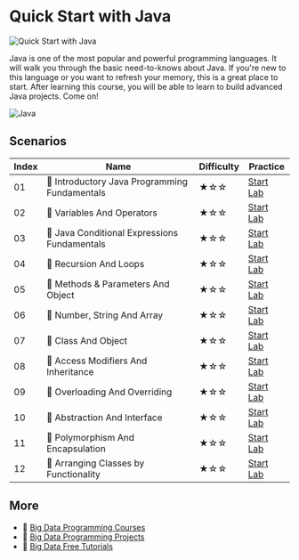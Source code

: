 # Quick Start with Java

![Quick Start with Java](https://cover-creator.appbot.io/quick-start-with-java.png)

Java is one of the most popular and powerful programming languages. It will walk you through the basic need-to-knows about Java. If you're new to this language or you want to refresh your memory, this is a great place to start. After learning this course, you will be able to learn to build advanced Java projects. Come on!

![Java](https://img.shields.io/badge/Java-whitesmoke?style=for-the-badge&logo=java)


## Scenarios

|   Index | Name                                         | Difficulty   | Practice                                                             |
|---------|----------------------------------------------|--------------|----------------------------------------------------------------------|
|      01 | 📖 Introductory Java Programming Fundamentals | ★☆☆          | <a target='_blank' href='https://labex.io/labs/178546'>Start Lab</a> |
|      02 | 📖 Variables And Operators                    | ★☆☆          | <a target='_blank' href='https://labex.io/labs/178553'>Start Lab</a> |
|      03 | 📖 Java Conditional Expressions Fundamentals  | ★☆☆          | <a target='_blank' href='https://labex.io/labs/178545'>Start Lab</a> |
|      04 | 📖 Recursion And Loops                        | ★☆☆          | <a target='_blank' href='https://labex.io/labs/178552'>Start Lab</a> |
|      05 | 📖 Methods & Parameters And Object            | ★☆☆          | <a target='_blank' href='https://labex.io/labs/178547'>Start Lab</a> |
|      06 | 📖 Number, String And Array                   | ★☆☆          | <a target='_blank' href='https://labex.io/labs/178548'>Start Lab</a> |
|      07 | 📖 Class And Object                           | ★☆☆          | <a target='_blank' href='https://labex.io/labs/178544'>Start Lab</a> |
|      08 | 📖 Access Modifiers And Inheritance           | ★☆☆          | <a target='_blank' href='https://labex.io/labs/178543'>Start Lab</a> |
|      09 | 📖 Overloading And Overriding                 | ★☆☆          | <a target='_blank' href='https://labex.io/labs/178549'>Start Lab</a> |
|      10 | 📖 Abstraction And Interface                  | ★☆☆          | <a target='_blank' href='https://labex.io/labs/178542'>Start Lab</a> |
|      11 | 📖 Polymorphism And Encapsulation             | ★☆☆          | <a target='_blank' href='https://labex.io/labs/178551'>Start Lab</a> |
|      12 | 📖 Arranging Classes by Functionality         | ★☆☆          | <a target='_blank' href='https://labex.io/labs/178550'>Start Lab</a> |

## More

- 🔗 [Big Data Programming Courses](https://github.com/labex-labs/awesome-programming-courses)
- 🔗 [Big Data Programming Projects](https://github.com/labex-labs/awesome-programming-projects)
- 🔗 [Big Data Free Tutorials](https://github.com/labex-labs/bigdata-free-tutorials)

